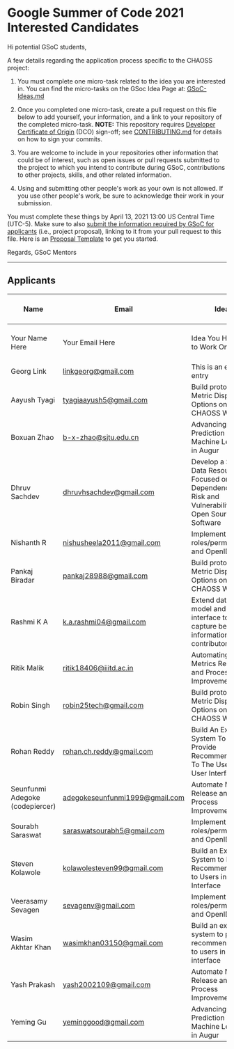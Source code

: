 # Google Summer of Code 2021 Interested Candidates

Hi potential GSoC students,

A few details regarding the application process specific to the CHAOSS project:

1) You must complete one micro-task related to the idea you are interested in. You can find the micro-tasks on the GSoc Idea Page at: [GSoC-Ideas.md](./GSoC-Ideas.md)

2) Once you completed one micro-task, create a pull request on this file below to add yourself, your information, and a link to your repository of the completed micro-task. **NOTE:** This repository requires [Developer Certificate of Origin](https://developercertificate.org/) (DCO) sign-off; see [CONTRIBUTING.md](https://github.com/chaoss/governance/blob/master/CONTRIBUTING.md#code-or-document-change-contributions-github-interface) for details on how to sign your commits.

3) You are welcome to include in your repositories other information that could be of interest, such as open issues or pull requests submitted to the project to which you intend to contribute during GSoC, contributions to other projects, skills, and other related information.

4) Using and submitting other people's work as your own is not allowed. If you use other people's work, be sure to acknowledge their work in your submission.

You must complete these things by April 13, 2021 13:00 US Central Time (UTC-5). Make sure to also [submit the information required by GSoC for applicants](https://summerofcode.withgoogle.com/) (i.e., project proposal), linking to it from your pull request to this file. Here is an [Proposal Template](https://docs.google.com/document/d/1YZez6_hgp2dBybEsMZoQ-ONB9IawK4_OPISLHe9Tjew/edit) to get you started.

Regards,
GSoC Mentors

------

## Applicants

| Name | Email | Idea | Micro-Task Repository | Project Proposal | Submitted on GSOC | 
| --- | --- | --- | --- | --- | --- |
| Your Name Here | Your Email Here |  Idea You Hoping to Work On | Link to your Mico-task Repo | Link to Your Proposal | YES/NO |
| Georg Link | linkgeorg@gmail.com | This is an example entry | [Micro-task](https://github.com/chaoss/governance/blob/master/GSoC-Ideas.md) | [Proposal Template](https://docs.google.com/document/d/1YZez6_hgp2dBybEsMZoQ-ONB9IawK4_OPISLHe9Tjew/edit) | NO |
| Aayush Tyagi | tyagiaayush5@gmail.com | Build prototype Metric Display Options on CHAOSS Website | [Micro-Task](https://aayushtyagi1.github.io/chaoss-microtask-GSoC-21.github.io/) | [Proposal](https://docs.google.com/document/d/1ozY2mTOq8YJtKy-VQq-Ll_u1Mav04_AwGu0wxlBaeRM/edit?usp=sharing) | YES |
| Boxuan Zhao | b-x-zhao@sjtu.edu.cn | Advancing Risk Prediction With Machine Learning in Augur | [Micro-task](https://github.com/BoxuanZhao/augur) | [Proposal](https://docs.google.com/document/d/1VJb2vbmq2CY1_PZbs91qT7mmAXF85440aM3ar9yL7I8/edit?usp=sharing) | YES |
| Dhruv Sachdev | dhruvhsachdev@gmail.com | Develop a Shared Data Resource Focused on Dependencies, Risk and Vulnerabilities in Open Source Software | [Micro-task](https://github.com/Dhruv-Sachdev1313/microtasks-chaoss-2021) | [Proposal](https://docs.google.com/document/d/1c1pNL9umsUlCO49zeUm6vT9zYvbtqTmbSZsVVEGFQ9Y/edit?usp=sharing) | YES |
| Nishanth R | nishusheela2011@gmail.com | Implement user roles/permissions and OpenID | [Micro-tasks](https://github.com/AllMight2099/grimoirelab-microtasks) | [Proposal](https://docs.google.com/document/d/1ay7jieasAumB3ymYYNU47rP9yQSfAW6zhdcKv4XuleI/edit#) | YES |
| Pankaj Biradar | pankaj28988@gmail.com | Build prototype Metric Display Options on CHAOSS Website | [Micro-task](https://github.com/pankaj892/CHAOSS-task) | [Proposal](https://docs.google.com/document/d/1RiErLUDrfcRfbdM5WOk5E72xpqwtGuWB8p-N8bZSZE8/edit?usp=sharing) | YES |
| Rashmi K A | k.a.rashmi04@gmail.com | Extend data model and user interface to capture better information about contributors | [Micro-task](https://github.com/Rashmi-K-A/chaoss-sortinghat) | [Proposal](https://docs.google.com/document/d/1oUd-G-N4VXh77FRI4PTSWJHoVxGt2WZDNu7JwuFMbW4/edit?usp=sharing) | YES |
| Ritik Malik | ritik18406@iiitd.ac.in | Automating Metrics Release and Process Improvement | [Micro-task](https://github.com/ritik-malik/Microtasks) | [Proposal](https://docs.google.com/document/d/1bt-C_e10NB9wqYFVL3AgBwMN0JaelVHMznVBgFmoR-0/edit?usp=sharing) | YES |
| Robin Singh | robin25tech@gmail.com| Build prototype Metric Display Options on CHAOSS Website | [Micro-Task](https://github.com/robin025/CHAOSS-Micro-Task)  | [Proposal](https://docs.google.com/document/d/1FMzwaZjb8mu5UrOfTcECh9xh1J84mo8rKfRsBRk515E/edit?usp=sharing) | YES |
| Rohan Reddy | rohan.ch.reddy@gmail.com | Build An Expert System To Provide Recommendations To The User In A User Interface | [Microtasks](https://github.com/rohanreddych/chaoss-microtasks) | [Proposal](https://docs.google.com/document/d/1W9eW0Qd-QteZdWJlTTHEKAl5D8KVxoKPgME_RGdRFtE/edit?usp=sharing) | YES |
| Seunfunmi Adegoke (codepiercer) | adegokeseunfunmi1999@gmail.com | Automate Metrics Release and Process Improvement | [Micro-task](https://github.com/seun-beta/Microtasks)  | [Proposal](https://docs.google.com/document/d/1RczgixFOY1V3KOHuLMyrm-e33ItnVZD6Cm26oI-muSs/edit?usp=sharing) | YES |
| Sourabh Saraswat | saraswatsourabh5@gmail.com | Implement user roles/permissions and OpenID | [Micro-task](https://github.com/SourabhSaraswat-191939/GSoC-chaoss-microtasks) | [Proposal](https://docs.google.com/document/d/1_4VhenTS9VmYEZVBLrG0O1WbQ1qW41NuTIKaifeQEUE/edit?usp=sharing) | YES |
| Steven Kolawole | kolawolesteven99@gmail.com | Build an Expert System to Provide Recommendations to Users in a User Interface | [Micro-tasks](https://github.com/SteveKola/grimoirelab-microtasks) | [Proposal](https://docs.google.com/document/d/1jwc6pugvrBMLkmEBZVjQsIryieCc7NoKIJsLLzxKXps/edit?usp=sharing) | YES |
| Veerasamy Sevagen | sevagenv@gmail.com | Implement user roles/permissions and OpenID | [Micro-task](https://github.com/VSevagen/chaoss-microtasks) | [Proposal](https://docs.google.com/document/d/12HH906PcyexTFovHYcpTXsoABf7ZCZMZWP94DMDAjAI/edit?usp=sharing) | YES |
| Wasim Akhtar Khan | wasimkhan03150@gmail.com | Build an expert system to provide recommendations to users in a user interface | [Micro-task](https://github.com/WasimAkhtarKhan/Micro-Tasks-CHAOSS) | [Proposal](https://docs.google.com/document/d/1FfAN_z1lbiFupy8LfGVqJXhbOXwZW4K-0V1ZvyqLQvs/edit?usp=sharing) | YES |
| Yash Prakash | yash2002109@gmail.com | Automate Metrics Release and Process Improvement | [Micro-task](https://github.com/yash2002109/GSoC-21-Microtasks) | [Proposal](https://docs.google.com/document/d/1RyPQTUrSO5LWLOBXaucZ1E2wXfhI-BmC_o9nO1WxPzM/edit?usp=sharing) | YES |
| Yeming Gu | yeminggood@gmail.com | Advancing Risk Prediction With Machine Learning in Augur | [Micro-task](https://github.com/gymgym1212/augur-microtask) | [Proposal](https://docs.google.com/document/d/1fIPRPk8Odhi2fEi4LrNz7WWoGDNAe6FzjzghVLVljOU/edit?usp=sharing) | YES |
